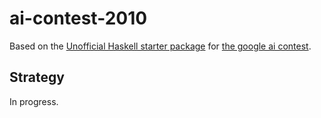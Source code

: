 ai-contest-2010
===================

Based on the
[Unofficial Haskell starter package](http://github.com/jaspervdj/planet-wars-haskell)
for [the google ai contest](http://ai-contest.com).

Strategy
--------

In progress.
